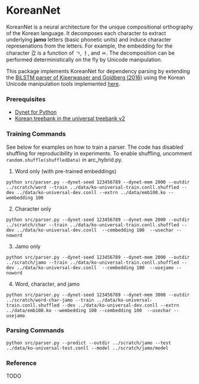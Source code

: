 # KoreanNet

KoreanNet is a neural architecture for the unique compositional orthography of the Korean language. It decomposes each character to extract underlying __jamo__ letters (basic phonetic units) and induce character represenations from the letters. For example, the embedding for the character 갔 is a function of ㄱ, ㅏ, and ㅆ. The decomposition can be performed deterministically on the fly by Unicode manipulation.

This package implements KoreanNet for dependency parsing by extending the [BiLSTM parser of Kiperwasser and Goldberg (2016)](https://github.com/elikip/bist-parser) using the Korean Unicode manipulation tools implemented [here](https://github.com/JDongian/python-jamo).

### Prerequisites
- [Dynet for Python](https://github.com/clab/dynet)
- [Korean treebank in the universal treebank v2](https://github.com/ryanmcd/uni-dep-tb)

### Training Commands
See below for examples on how to train a parser. The code has disabled shuffling for reproducibility in experiments. To enable shuffling, uncomment `random.shuffle(shuffledData)` in arc_hybrid.py.

1. Word only (with pre-trained embeddings)
```
python src/parser.py --dynet-seed 123456789 --dynet-mem 2000 --outdir ../scratch/word --train ../data/ko-universal-train.conll.shuffled --dev ../data/ko-universal-dev.conll --extrn ../data/emb100.ko --wembedding 100
```
2. Character only
```
python src/parser.py --dynet-seed 123456789 --dynet-mem 2000 --outdir ../scratch/char --train ../data/ko-universal-train.conll.shuffled --dev ../data/ko-universal-dev.conll  --cembedding 100  --usechar --noword
```
3. Jamo only
```
python src/parser.py --dynet-seed 123456789 --dynet-mem 2000 --outdir ../scratch/jamo --train ../data/ko-universal-train.conll.shuffled --dev ../data/ko-universal-dev.conll  --cembedding 100  --usejamo --noword
```
4. Word, character, and jamo
```
python src/parser.py --dynet-seed 123456789 --dynet-mem 3000 --outdir ../scratch/word-char-jamo --train ../data/ko-universal-train.conll.shuffled --dev ../data/ko-universal-dev.conll --extrn  ../data/emb100.ko --wembedding 100 --cembedding 100  --usechar --usejamo
```

### Parsing Commands
```
python src/parser.py --predict --outdir ../scratch/jamo --test  ../data/ko-universal-test.conll --model ../scratch/jamo/model
```

### Reference
TODO
